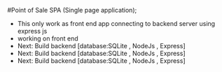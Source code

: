 #Point of Sale SPA (Single page application);

* This only work as front end app connecting to backend server using express js
* working on front end 
* Next: Build backend [database:SQLite , NodeJs , Express]
* Next: Build backend [database:SQLite , NodeJs , Express]
* Next: Build backend [database:SQLite , NodeJs , Express]